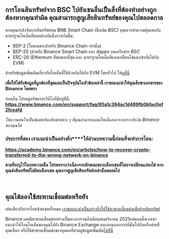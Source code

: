 การโอนสินทรัพย์จาก BSC ไปยังเชนอื่นเป็นสิ่งที่ต้องทำอย่างถูกต้องหากคุณทำผิด คุณสามารถ**สูญเสียสินทรัพย์ของคุณไปตลอดกาล**
------------------------------------------------------------------------------------------------------------------------


หากคุณกำลังจัดการสินทรัพย์บน BNB Smart Chain (ชื่อเดิม BSC) คุณควรทำความคุ้นเคยกับมาตรฐานโทเค็นที่แตกต่างกันซึ่งอาจเกิดขึ้น:


* BEP-2 (โดยเฉพาะสำหรับ Binance Chain เท่านั้น)
* BEP-20 (สำหรับ Binance Smart Chain และ dapps บนเครือข่าย BSC
* ERC-20 (Ethereum ที่พบมากที่สุด และ มาตรฐานโทเค็นที่แลกเปลี่ยนได้และเข้ากันได้กับ EVM)


สำหรับข้อมูลเพิ่มเติมเกี่ยวกับโทเค็นที่ใช้ด้วยกันได้กับ EVM โดยทั่วไป ให้[ดูที่นี่](https://support.metamask.io/hc/en-us/articles/4405497827355)


**เพื่อให้ได้รับข้อมูลที่ถูกต้องที่สุดและเป็นปัจจุบันในหัวข้อเหล่านี้ เราขอแนะนำให้คุณศึกษาเอกสารของ Binance โดยตรง**


ก่อนอื่น โปรดดูทรัพยากรวิดีโอที่มีอยู่ที่นี่: **<https://www.binance.com/en/support/faq/85a1c394ac1d489fb0bfac0ef2fceafd>**


*ให้ความสนใจเป็นพิเศษกับเครือข่ายต่าง ๆ ที่คุณสามารถถอนโทเค็นออกจากกระเป๋าเงิน Binance ของคุณได้*


### ประการที่สอง เรา**แนะนำเป็นอย่างยิ่ง****ให้อ่านบทความนี้ก่อนที่จะทำการโอน**:


**<https://academy.binance.com/en/articles/how-to-recover-crypto-transferred-to-the-wrong-network-on-binance>**


**ตามที่ระบุไว้ในบทความนั้น โปรดทราบว่าเนื่องจากลักษณะของบล็อกเชนที่ไม่อาจเปลี่ยนแปลงได้ หากคุณส่งสินทรัพย์ไปผิดบล็อกเชน คุณอาจสูญเสียสินทรัพย์เหล่านั้นตลอดไป** 


 


คุณได้ลองใช้สะพานเชื่อมต่อหรือยัง
---------------------------------


เช่นเดียวกับการโอนข้ามเชนทั้งหมด [เราขอแนะนำเป็นอย่างยิ่งให้ใช้สะพานเชื่อมต่อเพื่อย้ายสินทรัพย์](https://support.metamask.io/hc/en-us/articles/4836913606683)


Binance เคยมีสะพานเชื่อมต่ออย่างเป็นทางการจนถึงเดือนพฤศจิกายน 2021แต่ตอนนี้พวกเขาแนะนำให้โอนโทเค็นของคุณไปยัง Binance Exchange และถอนออกจากที่นั่นไปยังเครือข่ายที่คุณเลือก หรือใช้สะพานเชื่อมต่อของบุคคลที่สามดูข้อมูลเพิ่มเติม[ได้ที่นี่](https://www.binance.org/en/bridge)


 


 


